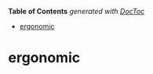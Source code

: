 <!-- START doctoc generated TOC please keep comment here to allow auto update -->
<!-- DON'T EDIT THIS SECTION, INSTEAD RE-RUN doctoc TO UPDATE -->

**Table of Contents** _generated with [DocToc](https://github.com/thlorenz/doctoc)_

- [ergonomic](#ergonomic)

<!-- END doctoc generated TOC please keep comment here to allow auto update -->

# ergonomic
